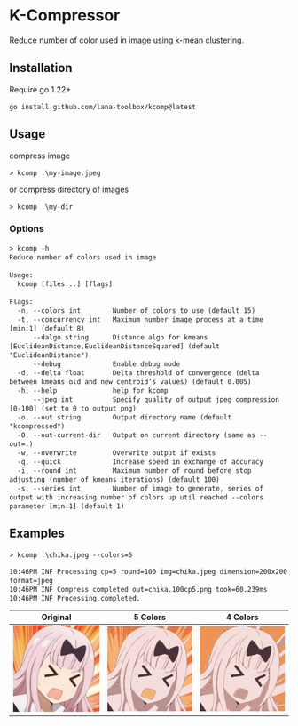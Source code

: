 # K-Compressor

Reduce number of color used in image using k-mean clustering.

## Installation

Require go 1.22+

```shell
go install github.com/lana-toolbox/kcomp@latest
```

## Usage

compress image

```shell
> kcomp .\my-image.jpeg
```

or compress directory of images

```shell
> kcomp .\my-dir
```

### Options

```
> kcomp -h  
Reduce number of colors used in image

Usage:
  kcomp [files...] [flags]
  
Flags:
  -n, --colors int        Number of colors to use (default 15)
  -t, --concurrency int   Maximum number image process at a time [min:1] (default 8)
      --dalgo string      Distance algo for kmeans [EuclideanDistance,EuclideanDistanceSquared] (default "EuclideanDistance")
      --debug             Enable debug mode
  -d, --delta float       Delta threshold of convergence (delta between kmeans old and new centroid’s values) (default 0.005)
  -h, --help              help for kcomp
      --jpeg int          Specify quality of output jpeg compression [0-100] (set to 0 to output png)
  -o, --out string        Output directory name (default "kcompressed")
  -O, --out-current-dir   Output on current directory (same as --out=.)
  -w, --overwrite         Overwrite output if exists
  -q, --quick             Increase speed in exchange of accuracy
  -i, --round int         Maximum number of round before stop adjusting (number of kmeans iterations) (default 100)
  -s, --series int        Number of image to generate, series of output with increasing number of colors up util reached --colors parameter [min:1] (default 1)
```

## Examples

```shell
> kcomp .\chika.jpeg --colors=5
```

```shell
10:46PM INF Processing cp=5 round=100 img=chika.jpeg dimension=200x200 format=jpeg
10:46PM INF Compress completed out=chika.100cp5.png took=60.239ms
10:46PM INF Processing completed.
```

| Original                  | 5 Colors                              | 4 Colors                              |
|---------------------------|---------------------------------------|---------------------------------------|
| ![chika.jpeg](chika.jpeg) | ![chika.100cp5.png](chika.100cp5.png) | ![chika.100cp4.png](chika.100cp4.png) |

